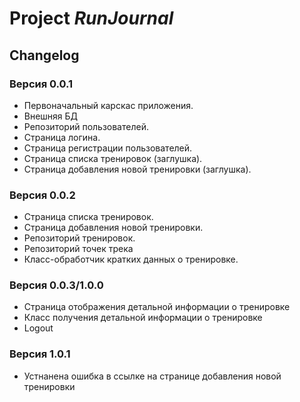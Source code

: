 # Project *RunJournal*
## Changelog

### Версия 0.0.1

- Первоначальный карскас приложения.
- Внешняя БД
- Репозиторий пользователей. 
- Страница логина. 
- Страница регистрации пользователей. 
- Страница списка тренировок (заглушка). 
- Страница добавления новой тренировки (заглушка). 

### Версия 0.0.2
  
- Страница списка тренировок.
- Страница добавления новой тренировки.
- Репозиторий тренировок. 
- Репозиторий точек трека
- Класс-обработчик кратких данных о тренировке. 


### Версия 0.0.3/1.0.0

- Страница отображения детальной информации о тренировке
- Класс получения детальной информации о тренировке
- Logout

### Версия 1.0.1

- Устнанена ошибка в ссылке на странице добавления новой тренировки